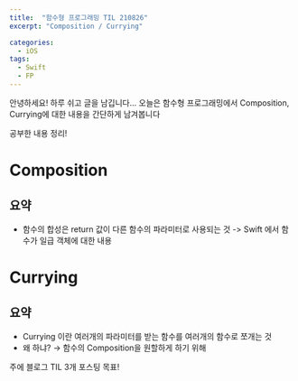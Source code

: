 ```yaml
---
title:  "함수형 프로그래밍 TIL 210826"
excerpt: "Composition / Currying"

categories: 
  - iOS
tags:
  - Swift
  - FP
---
```


안녕하세요! 하루 쉬고 글을 남깁니다...
오늘은 함수형 프로그래밍에서 Composition, Currying에 대한 내용을 간단하게 남겨봅니다

공부한 내용 정리!

# Composition
## 요약

- 함수의 합성은 return 값이 다른 함수의 파라미터로 사용되는 것 -> Swift 에서 함수가 일급 객체에 대한 내용

# Currying
## 요약

- Currying 이란 여러개의 파라미터를 받는 함수를 여러개의 함수로 쪼개는 것
- 왜 하냐? → 함수의 Composition을 원할하게 하기 위해

주에 블로그 TIL 3개 포스팅 목표!